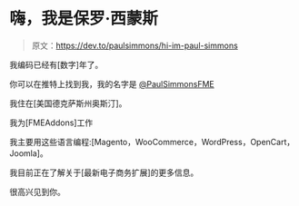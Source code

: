 # 嗨，我是保罗·西蒙斯

> 原文：<https://dev.to/paulsimmons/hi-im-paul-simmons>

我编码已经有[数字]年了。

你可以在推特上找到我，我的名字是 [@PaulSimmonsFME](https://twitter.com/PaulSimmonsFME)

我住在[美国德克萨斯州奥斯汀]。

我为[FMEAddons]工作

我主要用这些语言编程:[Magento，WooCommerce，WordPress，OpenCart，Joomla]。

我目前正在了解关于[最新电子商务扩展]的更多信息。

很高兴见到你。